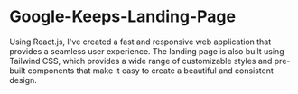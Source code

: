 # Google-Keeps-Landing-Page
Using React.js, I've created a fast and responsive web application that provides a seamless user experience. The landing page is also built using Tailwind CSS, which provides a wide range of customizable styles and pre-built components that make it easy to create a beautiful and consistent design.
